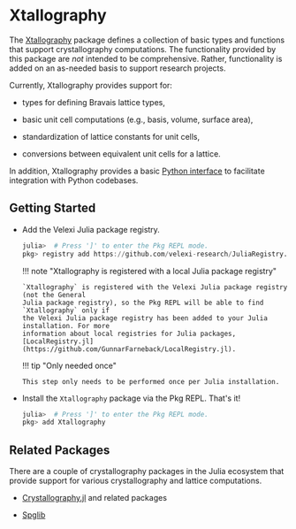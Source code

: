 # Xtallography

The [Xtallography](https://github.com/velexi-research/Xtallography.jl) package defines
a collection of basic types and functions that support crystallography computations. The
functionality provided by this package are _not_ intended to be comprehensive. Rather,
functionality is added on an as-needed basis to support research projects.

Currently, Xtallography provides support for:

* types for defining Bravais lattice types,

* basic unit cell computations (e.g., basis, volume, surface area),

* standardization of lattice constants for unit cells,

* conversions between equivalent unit cells for a lattice.

In addition, Xtallography provides a basic [Python interface](python/index.html) to
facilitate integration with Python codebases.

## Getting Started

* Add the Velexi Julia package registry.

  ```julia
  julia>  # Press ']' to enter the Pkg REPL mode.
  pkg> registry add https://github.com/velexi-research/JuliaRegistry.git
  ```

  !!! note "Xtallography is registered with a local Julia package registry"

      `Xtallography` is registered with the Velexi Julia package registry (not the General
      Julia package registry), so the Pkg REPL will be able to find `Xtallography` only if
      the Velexi Julia package registry has been added to your Julia installation. For more
      information about local registries for Julia packages,
      [LocalRegistry.jl](https://github.com/GunnarFarneback/LocalRegistry.jl).

  !!! tip "Only needed once"

      This step only needs to be performed once per Julia installation.

* Install the `Xtallography` package via the Pkg REPL. That's it!

  ```julia
  julia>  # Press ']' to enter the Pkg REPL mode.
  pkg> add Xtallography
  ```

## Related Packages

There are a couple of crystallography packages in the Julia ecosystem that provide support
for various crystallography and lattice computations.

* [Crystallography.jl](https://github.com/MineralsCloud/Crystallography.jl) and related
  packages

* [Spglib](https://github.com/singularitti/Spglib.jl)
